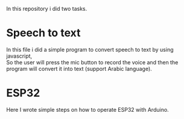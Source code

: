 In this repository i did two tasks.

# Speech to text
In this file i did a simple program to convert speech to text by using javascript,  
So the user will press the mic button to record the voice and then the program will convert it into text (support Arabic language).

# ESP32
Here I wrote simple steps on how to operate ESP32 with Arduino.
